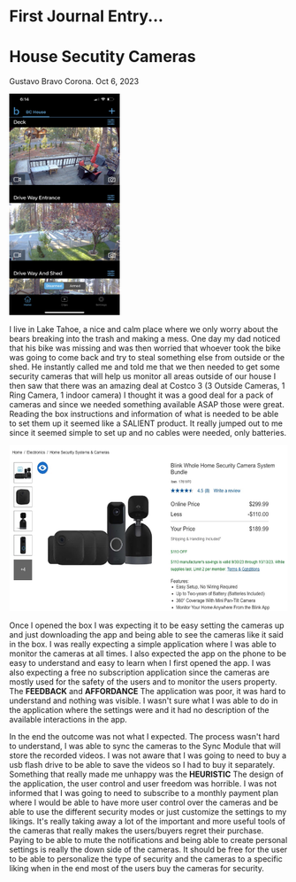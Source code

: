 # First Journal Entry...

# House Secutity Cameras

Gustavo Bravo Corona. 
Oct 6, 2023

<img src="../assets/IMG_7900.jpeg" alt="A photo of Costco, camera deal" width="200" height="400">

I live in Lake Tahoe, a nice and calm place where we only worry about the bears breaking into the trash and making a mess. One day my dad noticed that his bike was missing and was then worried that whoever took the bike was going to come back and try to steal something else from outside or the shed. He instantly called me and told me that we then needed to get some security cameras that will help us monitor all areas outside of our house I then saw that there was an amazing deal at Costco 3 (3 Outside Cameras, 1 Ring Camera, 1 indoor camera) I thought it was a good deal for a pack of cameras and since we needed something available ASAP those were great. Reading the box instructions and information of what is needed to be able to set them up it seemed like a SALIENT product. It really jumped out to me since it seemed simple to set up and no cables were needed, only batteries.

<img src="../assets/Screenshot_2023-10-06_at_6.15.24_PM.jpeg" alt="A photo of Cameras et up in the app" width="600" height="300">

Once I opened the box I was expecting it to be easy setting the cameras up and just downloading the app and being able to see the cameras like it said in the box. I was really expecting a simple application where I was able to monitor the cameras at all times. I also expected the app on the phone to be easy to understand and easy to learn when I first opened the app. I was also expecting a free no subscription application since the cameras are mostly used for the safety of the users and to monitor the users property. The **FEEDBACK** and **AFFORDANCE** The application was poor, it was hard to understand and nothing was visible. I wasn't sure what I was able to do in the application where the settings were and it had no description of the available interactions in the app. 

In the end the outcome was not what I expected. The process wasn't hard to understand, I was able to sync the cameras to the Sync Module that will store the recorded videos. I was not aware that I was going to need to buy a usb flash drive to be able to save the videos so I had to buy it separately. Something that really made me unhappy was the **HEURISTIC** The design of the application, the user control and user freedom was horrible. I was not informed that I was going to need to subscribe to a monthly payment plan where I would be able to have more user control over the cameras and be able to use the different security modes or just customize the settings to my likings. It's really taking away a lot of the important and more useful tools of the cameras that really makes the users/buyers regret their purchase. Paying to be able to mute the notifications and being able to create personal settings is really the down side of the cameras. It should be free for the user to be able to personalize the type of security and the cameras to a specific liking when in the end most of the users buy the cameras for security. 
